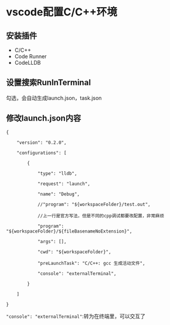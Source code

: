 # vscode配置C/C++环境
## 安装插件
- C/C++
- Code Runner
- CodeLLDB
## 设置搜索RunInTerminal
勾选，会自动生成launch.json，task.json
## 修改launch.json内容
```
{
 
    "version": "0.2.0",
 
    "configurations": [
 
        {
 
            "type": "lldb",
 
            "request": "launch",
 
            "name": "Debug",
 
            //"program": "${workspaceFolder}/test.out",
 
            //上一行是官方写法，但是不同的cpp调试都要改配置，非常麻烦
 
            "program": "${workspaceFolder}/${fileBasenameNoExtension}",
 
            "args": [],
 
            "cwd": "${workspaceFolder}",
 
            "preLaunchTask": "C/C++: gcc 生成活动文件",

            "console": "externalTerminal",
 
        }
 
    ]
 
}

```

`"console": "externalTerminal"`:转为在终端里，可以交互了